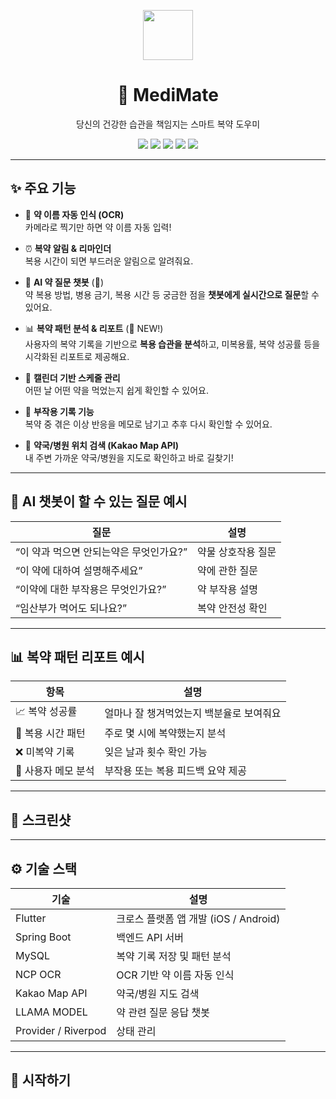 <p align="center">
  <img src="https://img.icons8.com/fluency/96/pill.png" width="80" />
</p>

<h1 align="center">💊 MediMate</h1>
<p align="center">당신의 건강한 습관을 책임지는 스마트 복약 도우미</p>

<p align="center">
  <img src="https://img.shields.io/badge/Flutter-3.19-blue?logo=flutter&logoColor=white" />
  <img src="https://img.shields.io/badge/Spring Boot-3.2.5-green?logo=spring&logoColor=white" />
  <img src="https://img.shields.io/badge/OCR-Tesseract / ML Kit-yellow?logo=google&logoColor=black" />
  <img src="https://img.shields.io/badge/Kakao Map-API-orange?logo=kakao&logoColor=white" />
  <img src="https://img.shields.io/badge/AI 챗봇-약 질문 가능-critical?logo=openai&logoColor=white" />
</p>

---

## ✨ 주요 기능

- 📸 **약 이름 자동 인식 (OCR)**  
  카메라로 찍기만 하면 약 이름 자동 입력!
  
- ⏰ **복약 알림 & 리마인더**  
  복용 시간이 되면 부드러운 알림으로 알려줘요.

- 🧠 **AI 약 질문 챗봇** (💬)  
  약 복용 방법, 병용 금기, 복용 시간 등 궁금한 점을 **챗봇에게 실시간으로 질문**할 수 있어요.

- 📊 **복약 패턴 분석 & 리포트** (🧪 NEW!)  
  사용자의 복약 기록을 기반으로 **복용 습관을 분석**하고, 미복용률, 복약 성공률 등을 시각화된 리포트로 제공해요.

- 📅 **캘린더 기반 스케줄 관리**  
  어떤 날 어떤 약을 먹었는지 쉽게 확인할 수 있어요.

- 📝 **부작용 기록 기능**  
  복약 중 겪은 이상 반응을 메모로 남기고 추후 다시 확인할 수 있어요.

- 📍 **약국/병원 위치 검색 (Kakao Map API)**  
  내 주변 가까운 약국/병원을 지도로 확인하고 바로 길찾기!

---

## 🤖 AI 챗봇이 할 수 있는 질문 예시

| 질문 | 설명 |
|------|------|
| “이 약과 먹으면 안되는약은 무엇인가요?” | 약물 상호작용 질문 |
| “이 약에 대하여 설명해주세요” | 약에 관한 질문 |
| “이약에 대한 부작용은 무엇인가요?” | 약 부작용 설명 |
| “임산부가 먹어도 되나요?” | 복약 안전성 확인 |

---

## 📊 복약 패턴 리포트 예시

| 항목 | 설명 |
|------|------|
| 📈 복약 성공률 | 얼마나 잘 챙겨먹었는지 백분율로 보여줘요 |
| 🔁 복용 시간 패턴 | 주로 몇 시에 복약했는지 분석 |
| ❌ 미복약 기록 | 잊은 날과 횟수 확인 가능 |
| 💬 사용자 메모 분석 | 부작용 또는 복용 피드백 요약 제공 |

---

## 📱 스크린샷



---

## ⚙️ 기술 스택

| 기술 | 설명 |
|------|------|
| Flutter | 크로스 플랫폼 앱 개발 (iOS / Android) |
| Spring Boot | 백엔드 API 서버 |
| MySQL | 복약 기록 저장 및 패턴 분석 |
| NCP OCR | OCR 기반 약 이름 자동 인식 |
| Kakao Map API | 약국/병원 지도 검색 |
| LLAMA MODEL | 약 관련 질문 응답 챗봇 |
| Provider / Riverpod | 상태 관리 |

---

## 🚀 시작하기
